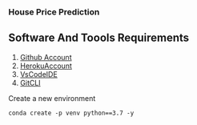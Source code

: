 ### House Price Prediction

## Software And Toools Requirements

1. [Github Account](https://github.com)
2. [HerokuAccount](https://heroku.com)
3. [VsCodeIDE](https://code.visualstudio.com/)
4. [GitCLI](https://git-scm.com/book/en/v2/Getting-Started-The-Command-Line)

Create a new environment 

```
conda create -p venv python==3.7 -y
```
